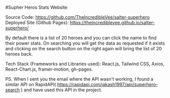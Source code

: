 #Supher Heros Stats Website

Source Code: https://github.com/TheIncredibleVee/salter-superhero
Deployed Site (Github Pages): https://theincrediblevee.github.io/salter-superhero/

By default there is a list of 20 heroes and you can click the name to find their power stats. On searching you will get the data as requested if it exists and clicking on the search button on the right again will bring the list of 20 heroes back.

Tech Stack (Frameworks and Libraries used): React.js, Tailwind CSS, Axios, React-Chart.js, framer-motion, gh-pages.

PS. When I sent you the email where the API wasn't working, I found a similar API on RapidAPI( https://rapidapi.com/jakash1997/api/superhero-search ) and have used this API in the project.
